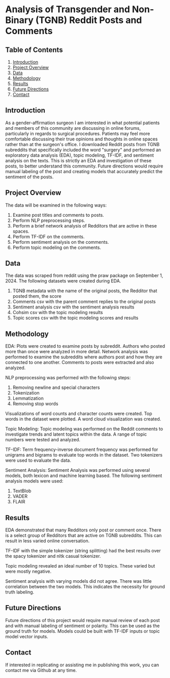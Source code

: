 # Analysis of Transgender and Non-Binary (TGNB) Reddit Posts and Comments 

## Table of Contents

1. [Introduction](#introduction)
2. [Project Overview](#project-overview)
3. [Data](#data)
4. [Methodology](#methodology)
5. [Results](#results)
6. [Future Directions](#future-directions)
7. [Contact](#contact)

## Introduction

As a gender-affirmation surgeon I am interested in what potential patients and members of this community are discussing in online forums, particularly in regards to surgical procedures. 
Patients may feel more comfortable discussing their true opinions and thoughts in online spaces rather than at the surgeon's office.
I downloaded Reddit posts from TGNB subreddits that specifically included the word "surgery" and performed an exploratory data analysis (EDA), topic modeling, TF-IDF, and sentiment analysis on the texts. 
This is strictly an EDA and investigation of these posts, to better understand this community. Future directions would require manual labeling of the post and creating models that accurately predict the sentiment of the posts. 

## Project Overview

The data will be examined in the following ways: 
1. Examine post titles and comments to posts.
2. Perform NLP preprocessing steps.
3. Perform a brief network analysis of Redditors that are active in these spaces.
4. Perform TF-IDF on the comments.
5. Perform sentiment analysis on the comments.
6. Perform topic modeling on the comments. 

## Data

The data was scraped from reddit using the praw package on September 1, 2024. The following datasets were created during EDA.
1. TGNB metadata with the name of the original posts, the Redditor that posted them, the score
2. Comments csv with the parent comment replies to the original posts
3. Sentiment analysis csv with the sentiment analysis results
4. Cohsim csv with the topic modeling results
5. Topic scores csv with the topic modeling scores and results

## Methodology

EDA: Plots were created to examine posts by subreddit. Authors who posted more than once were analyzed in more detail. 
Network analysis was performed to examine the subreddits where authors post and how they are connected to one another. 
Comments to posts were extracted and also analyzed. 

NLP preprocessing was performed with the following steps:
1. Removing newline and special characters
2. Tokenization
3. Lemmatization
4. Removing stop words
   
Visualizations of word counts and character counts were created. Top words in the dataset were plotted. A word cloud visualization was created.

Topic Modeling: Topic modeling was performed on the Reddit comments to investigate trends and latent topics within the data.
A range of topic numbers were tested and analyzed. 

TF-IDF: Term frequency-inverse document frequency was performed for unigrams and bigrams to evaluate top words in the dataset.
Two tokenizers were used to evaluate the data.

Sentiment Analysis: Sentiment Analysis was performed using several models, both lexicon and machine learning based. 
The following sentiment analysis models were used:
1. TextBlob
2. VADER
3. FLAIR

## Results

EDA demonstrated that many Redditors only post or comment once. There is a select group of Redditors that are active on TGNB subreddits. This can result in less varied online conversation.

TF-IDF with the simple tokenizer (string splitting) had the best results over the spacy tokenizer and nltk casual tokenizer.

Topic modeling revealed an ideal number of 10 topics. These varied but were mostly negative. 

Sentiment analysis with varying models did not agree. There was little correlation between the two models. This indicates the necessity for ground truth labeling.

## Future Directions

Future directions of this project would require manual review of each post and with manual labeling of sentiment or polarity. This can be used as the ground truth for models. 
Models could be built with TF-IDF inputs or topic model vector inputs. 

## Contact 

If interested in replicating or assisting me in publishing this work, you can contact me via Github at any time.
